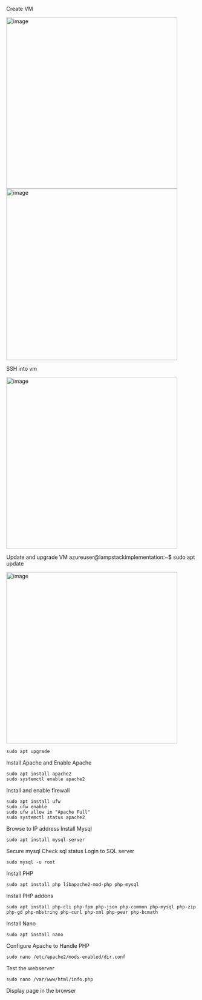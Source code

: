 Create VM


<img width="452" alt="image" src="https://github.com/kennyanju/lampstack/assets/10983149/425e9b9e-44a2-45d7-b285-7b79fe419293">
<img width="452" alt="image" src="https://github.com/kennyanju/lampstack/assets/10983149/290185fa-3680-4b03-a01a-60e45bf168bc">


SSH into vm

<img width="452" alt="image" src="https://github.com/kennyanju/lampstack/assets/10983149/a6dcde00-140c-442b-934f-fb0d95f0d153">

Update and upgrade VM
azureuser@lampstackimplementation:~$ sudo apt update

<img width="452" alt="image" src="https://github.com/kennyanju/lampstack/assets/10983149/291ca094-c9dc-4362-a006-0ec0e1da0805">

```
sudo apt upgrade
```
Install Apache and Enable Apache
```
sudo apt install apache2
sudo systemctl enable apache2
```
Install and enable firewall
```
sudo apt install ufw
sudo ufw enable
sudo ufw allow in "Apache Full"
sudo systemctl status apache2
```
Browse to IP address
Install Mysql
```
sudo apt install mysql-server
```
Secure mysql
Check sql status
Login to SQL server
```
sudo mysql -u root
```
Install PHP
```
sudo apt install php libapache2-mod-php php-mysql
```
Install PHP addons
```
sudo apt install php-cli php-fpm php-json php-common php-mysql php-zip php-gd php-mbstring php-curl php-xml php-pear php-bcmath
```
Install Nano
```
sudo apt install nano
```
Configure Apache to Handle PHP
```
sudo nano /etc/apache2/mods-enabled/dir.conf
```
Test the webserver
```
sudo nano /var/www/html/info.php
```
Display page in the browser
